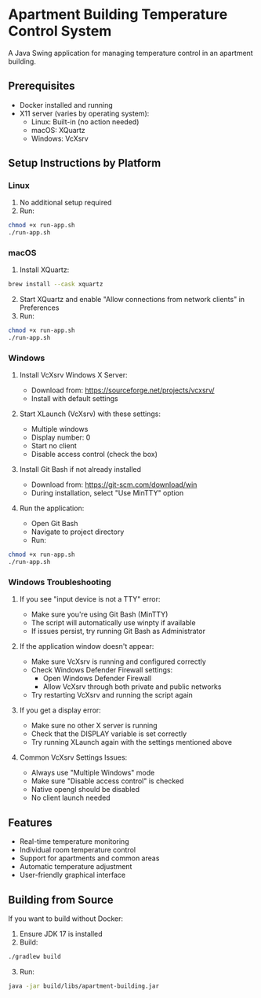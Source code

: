 # Apartment Building Temperature Control System

A Java Swing application for managing temperature control in an apartment building.

## Prerequisites

- Docker installed and running
- X11 server (varies by operating system):
  - Linux: Built-in (no action needed)
  - macOS: XQuartz
  - Windows: VcXsrv

## Setup Instructions by Platform

### Linux
1. No additional setup required
2. Run:
```bash
chmod +x run-app.sh
./run-app.sh
```

### macOS
1. Install XQuartz:
```bash
brew install --cask xquartz
```
2. Start XQuartz and enable "Allow connections from network clients" in Preferences
3. Run:
```bash
chmod +x run-app.sh
./run-app.sh
```

### Windows
1. Install VcXsrv Windows X Server:
   - Download from: https://sourceforge.net/projects/vcxsrv/
   - Install with default settings

2. Start XLaunch (VcXsrv) with these settings:
   - Multiple windows
   - Display number: 0
   - Start no client
   - Disable access control (check the box)

3. Install Git Bash if not already installed
   - Download from: https://git-scm.com/download/win
   - During installation, select "Use MinTTY" option

4. Run the application:
   - Open Git Bash
   - Navigate to project directory
   - Run:
```bash
chmod +x run-app.sh
./run-app.sh
```

### Windows Troubleshooting

1. If you see "input device is not a TTY" error:
   - Make sure you're using Git Bash (MinTTY)
   - The script will automatically use winpty if available
   - If issues persist, try running Git Bash as Administrator

2. If the application window doesn't appear:
   - Make sure VcXsrv is running and configured correctly
   - Check Windows Defender Firewall settings:
     - Open Windows Defender Firewall
     - Allow VcXsrv through both private and public networks
   - Try restarting VcXsrv and running the script again

3. If you get a display error:
   - Make sure no other X server is running
   - Check that the DISPLAY variable is set correctly
   - Try running XLaunch again with the settings mentioned above

4. Common VcXsrv Settings Issues:
   - Always use "Multiple Windows" mode
   - Make sure "Disable access control" is checked
   - Native opengl should be disabled
   - No client launch needed

## Features

- Real-time temperature monitoring
- Individual room temperature control
- Support for apartments and common areas
- Automatic temperature adjustment
- User-friendly graphical interface

## Building from Source

If you want to build without Docker:

1. Ensure JDK 17 is installed
2. Build:
```bash
./gradlew build
```
3. Run:
```bash
java -jar build/libs/apartment-building.jar
```